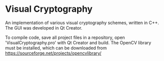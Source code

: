 # Visual Cryptography

An implementation of various visual cryptography schemes, written in C++. The GUI was
developed in Qt Creator. 

To compile code, save all project files in a repository, open 'VisualCryptography.pro' 
with Qt Creator and build. The OpenCV library must be installed, which can be downloaded from 
https://sourceforge.net/projects/opencvlibrary/
